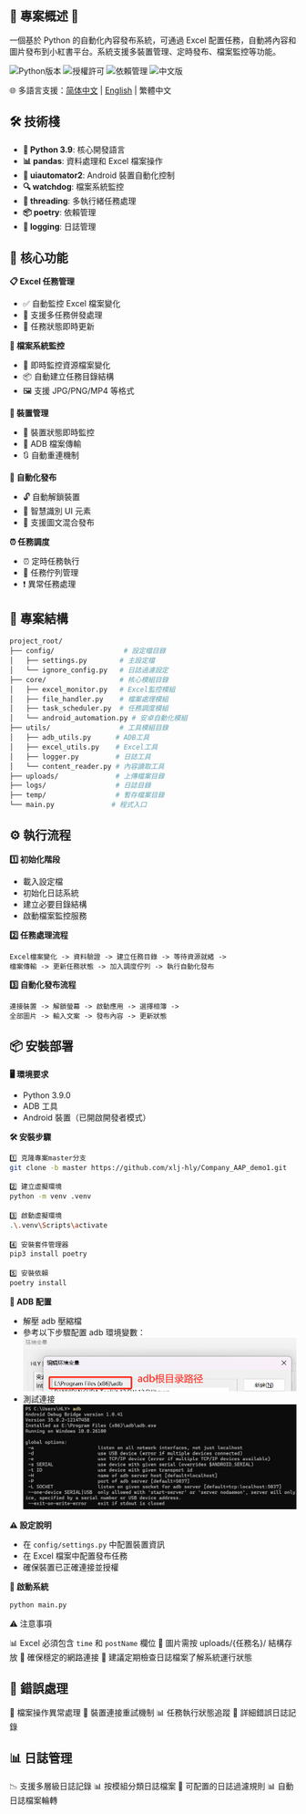 ## 🚀 專案概述 📱

一個基於 Python 的自動化內容發布系統，可通過 Excel 配置任務，自動將內容和圖片發布到小紅書平台。系統支援多裝置管理、定時發布、檔案監控等功能。

![Python版本](https://img.shields.io/badge/Python-3.9-blue?logo=python)
![授權許可](https://img.shields.io/github/license/xlj-hly/Company_AAP_demo1)
![依賴管理](https://img.shields.io/badge/dependencies-poetry-blueviolet)
![中文版](https://img.shields.io/badge/語言-繁體中文-brightgreen)

🌐 多語言支援：[简体中文](README.md) | [English](README.en.md) | 繁體中文

## 🛠️ 技術棧

- **🐍 Python 3.9**: 核心開發語言
- **📊 pandas**: 資料處理和 Excel 檔案操作
- **📱 uiautomator2**: Android 裝置自動化控制
- **🔍 watchdog**: 檔案系統監控
- **🧵 threading**: 多執行緒任務處理
- **📦 poetry**: 依賴管理
- **📝 logging**: 日誌管理

## 🌟 核心功能

**📋 Excel 任務管理**

- ✅ 自動監控 Excel 檔案變化
- 🔄 支援多任務併發處理
- 📅 任務狀態即時更新

**📂 檔案系統監控**

- 📁 即時監控資源檔案變化
- 📦 自動建立任務目錄結構
- 🖼️ 支援 JPG/PNG/MP4 等格式

**📱 裝置管理**

- 🔌 裝置狀態即時監控
- 📲 ADB 檔案傳輸
- 🔃 自動重連機制

**🚀 自動化發布**

- 🔓 自動解鎖裝置
- 🤖 智慧識別 UI 元素
- 📸 支援圖文混合發布

**⏰ 任務調度**

- ⏰ 定時任務執行
- 🚦 任務佇列管理
- ❗ 異常任務處理

## 📂 專案結構

```bash
project_root/
├── config/                 # 設定檔目錄
│   ├── settings.py        # 主設定檔
│   └── ignore_config.py   # 日誌過濾設定
├── core/                  # 核心模組目錄
│   ├── excel_monitor.py   # Excel監控模組
│   ├── file_handler.py    # 檔案處理模組
│   ├── task_scheduler.py  # 任務調度模組
│   └── android_automation.py # 安卓自動化模組
├── utils/                 # 工具模組目錄
│   ├── adb_utils.py      # ADB工具
│   ├── excel_utils.py    # Excel工具
│   ├── logger.py         # 日誌工具
│   └── content_reader.py # 內容讀取工具
├── uploads/              # 上傳檔案目錄
├── logs/                 # 日誌目錄
├── temp/                 # 暫存檔案目錄
└── main.py              # 程式入口
```

## ⚙️ 執行流程

**1️⃣ 初始化階段**

- 載入設定檔
- 初始化日誌系統
- 建立必要目錄結構
- 啟動檔案監控服務

**2️⃣ 任務處理流程**

```
Excel檔案變化 -> 資料驗證 -> 建立任務目錄 -> 等待資源就緒 ->
檔案傳輸 -> 更新任務狀態 -> 加入調度佇列 -> 執行自動化發布
```

**3️⃣ 自動化發布流程**

```
連接裝置 -> 解鎖螢幕 -> 啟動應用 -> 選擇相簿 ->
全部圖片 -> 輸入文案 -> 發布內容 -> 更新狀態
```

## 📦 安裝部署

**🖥️ 環境要求**

- Python 3.9.0
- ADB 工具
- Android 裝置（已開啟開發者模式）

**🛠️ 安裝步驟**

```bash
1️⃣ 克隆專案master分支
git clone -b master https://github.com/xlj-hly/Company_AAP_demo1.git

2️⃣ 建立虛擬環境
python -m venv .venv

3️⃣ 啟動虛擬環境
.\.venv\Scripts\activate

4️⃣ 安裝套件管理器
pip3 install poetry

5️⃣ 安裝依賴
poetry install
```

**📲 ADB 配置**

- 解壓 adb 壓縮檔
- 參考以下步驟配置 adb 環境變數：
  ![配置adb環境變數說明](adb/adb.png)
- 測試連接
  ![adb測試連接](adb/adb2.png)

**⚠️ 設定說明**

- 在 `config/settings.py` 中配置裝置資訊
- 在 Excel 檔案中配置發布任務
- 確保裝置已正確連接並授權

**🚀 啟動系統**

```bash
python main.py
```

⚠️ 注意事項

📊 Excel 必須包含 `time` 和 `postName` 欄位
📁 圖片需按 uploads/{任務名}/ 結構存放
📶 確保穩定的網路連接
📝 建議定期檢查日誌檔案了解系統運行狀態

## 🚨 錯誤處理

🚨 檔案操作異常處理
📲 裝置連接重試機制
📊 任務執行狀態追蹤
📝 詳細錯誤日誌記錄

## 📊 日誌管理

📉 支援多層級日誌記錄
📊 按模組分類日誌檔案
📅 可配置的日誌過濾規則
📊 自動日誌檔案輪轉
